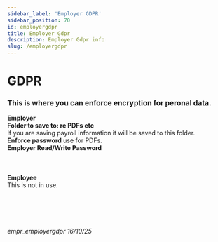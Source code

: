 ```yaml
---
sidebar_label: 'Employer GDPR'
sidebar_position: 70
id: employergdpr
title: Employer Gdpr
description: Employer Gdpr info
slug: /employergdpr
---
```


# GDPR

### This is where you can enforce encryption for peronal data.
**Employer**  
**Folder to save to: re PDFs etc**  
If you are saving payroll information it will be saved to this folder.  
**Enforce password** use for PDFs.  
**Employer Read/Write Password**  
<br/>
<br/>
<br/>
**Employee**  
This is not in use.
<br/>
<br/>
<br/>
<br/>
<br/>
###### empr_employergdpr 16/10/25